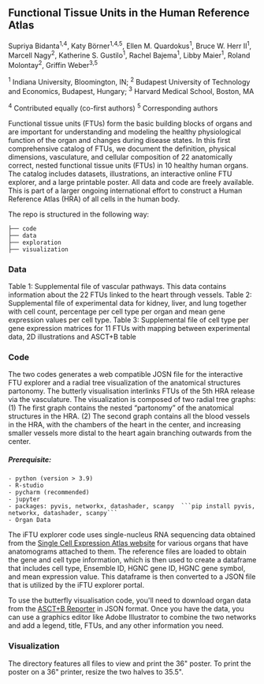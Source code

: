 ## Functional Tissue Units in the Human Reference Atlas

Supriya Bidanta<sup>1,4</sup>, Katy Börner<sup>1,4,5</sup>, Ellen M. Quardokus<sup>1</sup>, Bruce W. Herr II<sup>1</sup>, Marcell Nagy<sup>2</sup>, Katherine S. Gustilo<sup>1</sup>, Rachel Bajema<sup>1</sup>, Libby Maier<sup>1</sup>, Roland Molontay<sup>2</sup>, Griffin Weber<sup>3,5</sup>

<sup>1</sup> Indiana University, Bloomington, IN; 
<sup>2</sup> Budapest University of Technology and Economics, Budapest, Hungary;
<sup>3</sup> Harvard Medical School, Boston, MA

<sup>4</sup> Contributed equally (co-first authors)
<sup>5</sup> Corresponding authors 

Functional tissue units (FTUs) form the basic building blocks of organs and are important for understanding and modeling the healthy physiological function of the organ and changes during disease states. In this first comprehensive catalog of FTUs, we document the definition, physical dimensions, vasculature, and cellular composition of 22 anatomically correct, nested functional tissue units (FTUs) in 10 healthy human organs. The catalog includes datasets, illustrations, an interactive online FTU explorer, and a large printable poster. All data and code are freely available. This is part of a larger ongoing international effort to construct a Human Reference Atlas (HRA) of all cells in the human body.

The repo is structured in the following way:

```
├── code
├── data
├── exploration
├── visualization
```

### Data

Table 1: Supplemental file of vascular pathways. This data contains information about the 22 FTUs linked to the heart through vessels.
Table 2: Supplemental file of experimental data for kidney, liver, and lung together with cell count, percentage per cell type per organ and mean gene expression values per cell type.
Table 3: Supplemental file of cell type per gene expression matrices for 11 FTUs with mapping between experimental data, 2D illustrations and ASCT+B table
  
### Code

The two codes generates a web compatible JOSN file for the interactive FTU explorer and a radial tree visualization of the anatomical structures partonomy. The butterly visualisation interlinks FTUs of the 5th HRA release via the vasculature. The visualization is composed of two radial tree graphs: (1) The first graph contains the nested “partonomy” of the anatomical structures in the HRA. (2) The second graph contains all the blood vessels in the HRA, with the chambers of the heart in the center, and increasing smaller vessels more distal to the heart again branching outwards from the center.

##### Prerequisite:
    - python (version > 3.9)
    - R-studio
    - pycharm (recommended)
    - jupyter
    - packages: pyvis, networkx, datashader, scanpy  ```pip install pyvis, networkx, datashader, scanpy```
    - Organ Data

The iFTU explorer code uses single-nucleus RNA sequencing data obtained from the <a href="https://www.ebi.ac.uk/gxa/sc/experiments?species=%22homo%20sapiens%22" target="_blank">Single Cell Expression Atlas website</a> for various organs that have anatomograms attached to them. The reference files are loaded to obtain the gene and cell type information, which is then used to create a dataframe that includes cell type, Ensemble ID, HGNC gene ID, HGNC gene symbol, and mean expression value. This dataframe is then converted to a JSON file that is utilized by the iFTU explorer portal.

To use the butterfly visualisation code, you'll need to download organ data from the <a href="https://hubmapconsortium.github.io/ccf-asct-reporter" target="_blank">ASCT+B Reporter</a> in JSON format. Once you have the data, you can use a graphics editor like Adobe Illustrator to combine the two networks and add a legend, title, FTUs, and any other information you need.

### Visualization
The directory features all files to view and print the 36" poster. To print the poster on a 36" printer, resize the two halves to 35.5".



  
    
